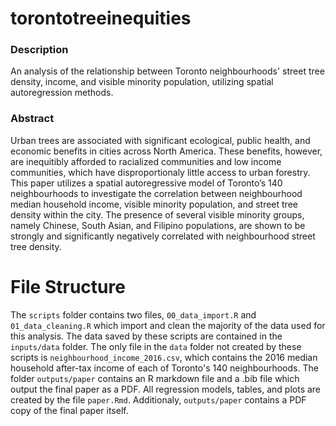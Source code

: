 # torontotreeinequities

### Description
An analysis of the relationship between Toronto neighbourhoods' street tree density, income,  and visible minority population, utilizing spatial autoregression methods.

### Abstract
Urban trees are associated with significant ecological, public health, and economic benefits in cities across North America. These benefits, however, are inequitibly afforded to racialized communities and low income communities, which have disproportionaly little access to urban forestry. This paper utilizes a spatial autoregressive model of Toronto’s 140 neighbourhoods to investigate the correlation between neighbourhood median household income, visible minority population, and street tree density within the city. The presence of several visible minority groups, namely Chinese, South Asian, and Filipino populations, are shown to be strongly and significantly negatively correlated with neighbourhood street tree density.

# File Structure
The `scripts` folder contains two files, `00_data_import.R` and `01_data_cleaning.R` which import and clean the majority of the data used for this analysis. The data saved by these scripts are contained in the `inputs/data` folder. The only file in the `data` folder not created by these scripts is `neighbourhood_income_2016.csv`, which contains the 2016 median household after-tax income of each of Toronto's 140 neighbourhoods. The folder `outputs/paper` contains an R markdown file and a .bib file which output the final paper as a PDF. All regression models, tables, and plots are created by the file `paper.Rmd`. Additionaly, `outputs/paper` contains a PDF copy of the final paper itself.
